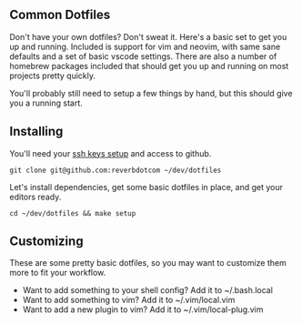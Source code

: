 Common Dotfiles
---

Don't have your own dotfiles? Don't sweat it. Here's a basic set to get you up and running. Included is support for vim and neovim, with same sane defaults and a set of basic vscode settings. There are also a number of homebrew packages included that should get you up and running on most projects pretty quickly.

You'll probably still need to setup a few things by hand, but this should give you a running start.

## Installing
You'll need your [ssh keys setup](https://help.github.com/articles/connecting-to-github-with-ssh/) and access to github.

`git clone git@github.com:reverbdotcom ~/dev/dotfiles`

Let's install dependencies, get some basic dotfiles in place, and get your editors ready.

`cd ~/dev/dotfiles && make setup`

## Customizing
These are some pretty basic dotfiles, so you may want to customize them more to fit your workflow.

* Want to add something to your shell config? Add it to ~/.bash.local
* Want to add something to vim? Add it to ~/.vim/local.vim
* Want to add a new plugin to vim? Add it to ~/.vim/local-plug.vim
